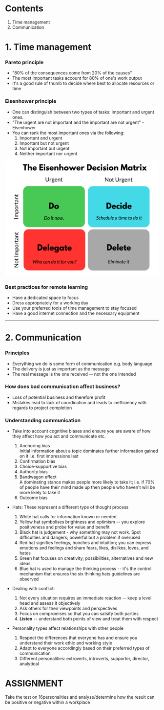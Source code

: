 # Contents
1. Time management
2. Communication

# 1. Time management

### Pareto principle
* "80% of the consequences come from 20% of the causes"
* The most important tasks account for 80% of one's work output
* It's a good rule of thumb to decide where best to allocate resources or time

### Eisenhower principle
* One can distinguish between two types of tasks: important and urgent ones.
* "The urgent are not important and the important are not urgent" - Eisenhower
* You can rank the most important ones via the following:
    1. Important and urgent
    2. Important but not urgent
    3. Not important but urgent
    4. Neither important nor urgent

![Eisenhower matrix](images/matrix.png)   

### Best practices for remote learning
* Have a dedicated space to focus
* Dress appropriately for a working day
* Use your preferred tools of time management to stay focused
* Have a good internet connection and the necessary equipment

------------------------------------------------

# 2. Communication

### Principles
* Everything we do is some form of communication e.g. body language
* The delivery is just as important as the message
* The real message is the one received -- not the one intended

### How does bad communication affect business?
* Loss of potential business and therefore profit
* Mistakes lead to lack of coordination and leads to inefficiency with regards to project completion

### Understanding communication
* Take into account cognitive biases and ensure you are aware of how they affect how you act and communicate etc.
    1. Anchoring bias  
        Initial information about a topic dominates further information gained on it i.e. first impressions last
    2. Confirmation bias
    3. Choice-supportive bias
    4. Authority bias
    5. Bandwagon effect  
        A dominating stance makes people more likely to take it; i.e. if 70% of people have their mind made up then people who haven't will be more likely to take it
    6. Outcome bias
  
* Hats:
    These represent a different type of thought process
    1. White hat calls for information known or needed
    2. Yellow hat symbolises brightness and optimism -- you explore positiveness and probe for value and benefit
    3. Black hat is judgement - why something may not work. Spot difficulties and dangers; powerful but a problem if overused
    4. Red hat signifies feelings, hunches and intuition; you can express emotions and feelings and share fears, likes, dislikes, loves, and hates
    5. Green hat focuses on creativity; possibilities, alternatives and new ideas
    6. Blue hat is used to manage the thinking process -- it's the control mechanism that ensures the six thinking hats guidelines are observed

* Dealing with conflict:
    1. Not every situation requires an immediate reaction -- keep a level head and assess it objectively
    2. Ask others for their viewpoints and perspectives
    3. Focus on compromises so that you can satsify both parties 
    4. **Listen** -- understand both points of view and treat them with respect

* Personality types affect relationships with other people
    1. Respect the differences that everyone has and ensure you understand their work ethic and working style
    2. Adapt to everyone accordingly based on their preferred types of communication
    3. Different personalities: extroverts, introverts, supporter, director, analytical



# ASSIGNMENT
Take the test on 16personalities and analyse/determine how the result can be positive or negative within a workplace






